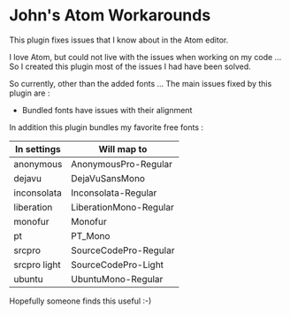 # John's Atom Workarounds

This plugin fixes issues that I know about in the Atom editor.

I love Atom, but could not live with the issues when working on my code ...
So I created this plugin most of the issues I had have been solved.

So currently, other than the added fonts ...
The main issues fixed by this plugin are :

+ Bundled fonts have issues with their alignment

In addition this plugin bundles my favorite free fonts :

| In settings | Will map to |
| --- | --- |
|anonymous|AnonymousPro-Regular|
|dejavu|DejaVuSansMono|
|inconsolata|Inconsolata-Regular|
|liberation|LiberationMono-Regular|
|monofur|Monofur|
|pt|PT_Mono|
|srcpro|SourceCodePro-Regular|
|srcpro light|SourceCodePro-Light|
|ubuntu|UbuntuMono-Regular|

Hopefully someone finds this useful :-)
